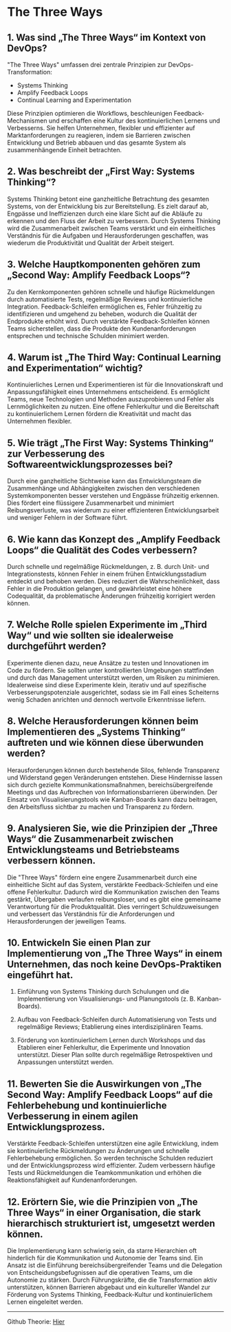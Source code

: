 # The Three Ways

## 1. Was sind „The Three Ways“ im Kontext von DevOps?
"The Three Ways" umfassen drei zentrale Prinzipien zur DevOps-Transformation:
- Systems Thinking
- Amplify Feedback Loops
- Continual Learning and Experimentation

Diese Prinzipien optimieren die Workflows, beschleunigen Feedback-Mechanismen und erschaffen eine Kultur des kontinuierlichen Lernens und Verbesserns. Sie helfen Unternehmen, flexibler und effizienter auf Marktanforderungen zu reagieren, indem sie Barrieren zwischen Entwicklung und Betrieb abbauen und das gesamte System als zusammenhängende Einheit betrachten.

## 2. Was beschreibt der „First Way: Systems Thinking“?
Systems Thinking betont eine ganzheitliche Betrachtung des gesamten Systems, von der Entwicklung bis zur Bereitstellung. Es zielt darauf ab, Engpässe und Ineffizienzen durch eine klare Sicht auf die Abläufe zu erkennen und den Fluss der Arbeit zu verbessern. Durch Systems Thinking wird die Zusammenarbeit zwischen Teams verstärkt und ein einheitliches Verständnis für die Aufgaben und Herausforderungen geschaffen, was wiederum die Produktivität und Qualität der Arbeit steigert.

## 3. Welche Hauptkomponenten gehören zum „Second Way: Amplify Feedback Loops“?
Zu den Kernkomponenten gehören schnelle und häufige Rückmeldungen durch automatisierte Tests, regelmäßige Reviews und kontinuierliche Integration. Feedback-Schleifen ermöglichen es, Fehler frühzeitig zu identifizieren und umgehend zu beheben, wodurch die Qualität der Endprodukte erhöht wird. Durch verstärkte Feedback-Schleifen können Teams sicherstellen, dass die Produkte den Kundenanforderungen entsprechen und technische Schulden minimiert werden.

## 4. Warum ist „The Third Way: Continual Learning and Experimentation“ wichtig?
Kontinuierliches Lernen und Experimentieren ist für die Innovationskraft und Anpassungsfähigkeit eines Unternehmens entscheidend. Es ermöglicht Teams, neue Technologien und Methoden auszuprobieren und Fehler als Lernmöglichkeiten zu nutzen. Eine offene Fehlerkultur und die Bereitschaft zu kontinuierlichem Lernen fördern die Kreativität und macht das Unternehmen flexibler.

## 5. Wie trägt „The First Way: Systems Thinking“ zur Verbesserung des Softwareentwicklungsprozesses bei?
Durch eine ganzheitliche Sichtweise kann das Entwicklungsteam die Zusammenhänge und Abhängigkeiten zwischen den verschiedenen Systemkomponenten besser verstehen und Engpässe frühzeitig erkennen. Dies fördert eine flüssigere Zusammenarbeit und minimiert Reibungsverluste, was wiederum zu einer effizienteren Entwicklungsarbeit und weniger Fehlern in der Software führt.

## 6. Wie kann das Konzept des „Amplify Feedback Loops“ die Qualität des Codes verbessern?
Durch schnelle und regelmäßige Rückmeldungen, z. B. durch Unit- und Integrationstests, können Fehler in einem frühen Entwicklungsstadium entdeckt und behoben werden. Dies reduziert die Wahrscheinlichkeit, dass Fehler in die Produktion gelangen, und gewährleistet eine höhere Codequalität, da problematische Änderungen frühzeitig korrigiert werden können.

## 7. Welche Rolle spielen Experimente im „Third Way“ und wie sollten sie idealerweise durchgeführt werden?
Experimente dienen dazu, neue Ansätze zu testen und Innovationen im Code zu fördern. Sie sollten unter kontrollierten Umgebungen stattfinden und durch das Management unterstützt werden, um Risiken zu minimieren. Idealerweise sind diese Experimente klein, iterativ und auf spezifische Verbesserungspotenziale ausgerichtet, sodass sie im Fall eines Scheiterns wenig Schaden anrichten und dennoch wertvolle Erkenntnisse liefern.

## 8. Welche Herausforderungen können beim Implementieren des „Systems Thinking“ auftreten und wie können diese überwunden werden?
Herausforderungen können durch bestehende Silos, fehlende Transparenz und Widerstand gegen Veränderungen entstehen. Diese Hindernisse lassen sich durch gezielte Kommunikationsmaßnahmen, bereichsübergreifende Meetings und das Aufbrechen von Informationsbarrieren überwinden. Der Einsatz von Visualisierungstools wie Kanban-Boards kann dazu beitragen, den Arbeitsfluss sichtbar zu machen und Transparenz zu fördern.

## 9. Analysieren Sie, wie die Prinzipien der „Three Ways“ die Zusammenarbeit zwischen Entwicklungsteams und Betriebsteams verbessern können.
Die "Three Ways" fördern eine engere Zusammenarbeit durch eine einheitliche Sicht auf das System, verstärkte Feedback-Schleifen und eine offene Fehlerkultur. Dadurch wird die Kommunikation zwischen den Teams gestärkt, Übergaben verlaufen reibungsloser, und es gibt eine gemeinsame Verantwortung für die Produktqualität. Dies verringert Schuldzuweisungen und verbessert das Verständnis für die Anforderungen und Herausforderungen der jeweiligen Teams.

## 10. Entwickeln Sie einen Plan zur Implementierung von „The Three Ways“ in einem Unternehmen, das noch keine DevOps-Praktiken eingeführt hat.

1. Einführung von Systems Thinking durch Schulungen und die Implementierung von Visualisierungs- und Planungstools (z. B. Kanban-Boards).

2. Aufbau von Feedback-Schleifen durch Automatisierung von Tests und regelmäßige Reviews; Etablierung eines interdisziplinären Teams.

3. Förderung von kontinuierlichem Lernen durch Workshops und das Etablieren einer Fehlerkultur, die Experimente und Innovation unterstützt. Dieser Plan sollte durch regelmäßige Retrospektiven und Anpassungen unterstützt werden.

## 11. Bewerten Sie die Auswirkungen von „The Second Way: Amplify Feedback Loops“ auf die Fehlerbehebung und kontinuierliche Verbesserung in einem agilen Entwicklungsprozess.
Verstärkte Feedback-Schleifen unterstützen eine agile Entwicklung, indem sie kontinuierliche Rückmeldungen zu Änderungen und schnelle Fehlerbehebung ermöglichen. So werden technische Schulden reduziert und der Entwicklungsprozess wird effizienter. Zudem verbessern häufige Tests und Rückmeldungen die Teamkommunikation und erhöhen die Reaktionsfähigkeit auf Kundenanforderungen.

## 12. Erörtern Sie, wie die Prinzipien von „The Three Ways“ in einer Organisation, die stark hierarchisch strukturiert ist, umgesetzt werden können.
Die Implementierung kann schwierig sein, da starre Hierarchien oft hinderlich für die Kommunikation und Autonomie der Teams sind. Ein Ansatz ist die Einführung bereichsübergreifender Teams und die Delegation von Entscheidungsbefugnissen auf die operativen Teams, um die Autonomie zu stärken. Durch Führungskräfte, die die Transformation aktiv unterstützen, können Barrieren abgebaut und ein kultureller Wandel zur Förderung von Systems Thinking, Feedback-Kultur und kontinuierlichem Lernen eingeleitet werden.

<hr>

Github Theorie: [Hier](https://gitlab.com/ch-tbz-it/Stud/m324/-/blob/main/Projekt/T2_Theorie_TheThreeWays.md)
